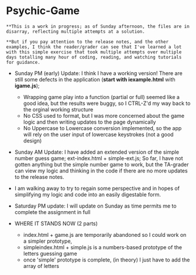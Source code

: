 # Psychic-Game

    **This is a work in progress; as of Sunday afternoon, the files are in disarray, reflecting multiple attempts at a solution. 

    **But if you pay attention to the release notes, and the other examples, I think the reader/grader can see that I've learned a lot with this simple exercise that took multiple attempts over multiple days totalling many hour of coding, reading, and watching tutorials for guidance.

- Sunday PM (early) Update: I think I have a working version! There are still some defects in the application (**start with iexample.html** with **igame.js**);
    * Wrapping game play into a function (partial or full) seemed like a good idea, but the results were buggy, so I CTRL-Z'd my way back to the orginal working structure
    * No CSS used to format, but I was more concerned about the game logic and then writing updates to the page dynamically
    * No Uppercase to Lowercase conversion implemented, so the app will rely on the user input of lowercase keystrokes (not a good design)
    
- Sunday AM Update: I have added an extended version of the simple number guess game; ext-index.html + simple-ext.js; So far, I have not gotten anything but the simple number game to work, but the TA-grader can view my logic and thinking in the code if there are no more updates to the release notes.
- I am walking away to try to regain some perspective and in hopes of simplifying my logic and code into an easily digestable form.

- Saturday PM update: I will update on Sunday as time permits me to complete the assignment in full
- WHERE IT STANDS NOW (2 parts)
    + index.html + game.js are temporarily abandoned so I could work on a simpler prototype,
    + simpleindex.html + simple.js is a numbers-based prototype of the letters guessing game
    + once 'simple' prototype is complete, (in theory) I just have to add the array of letters